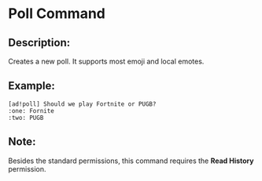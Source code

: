 # Poll Command

## Description:
Creates a new poll. It supports most emoji and local emotes.

## Example:
```
[ad!poll] Should we play Fortnite or PUGB?
:one: Fornite
:two: PUGB
```

## Note:
Besides the standard permissions, this command requires the **Read History** permission.
